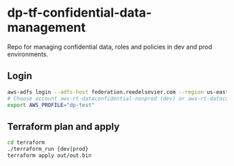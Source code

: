 # dp-tf-confidential-data-management

Repo for managing confidential data, roles
and policies in dev and prod environments.

## Login

```bash
aws-adfs login --adfs-host federation.reedelsevier.com --region us-east-2 --role-arn  assumed-role/ADFS-Developer/{USERNAME}@science.regn.net --session-duration 14400 --profile dp-dev
# Choose account aws-rt-dataconfidential-nonprod (dev) or aws-rt-dataconfidential-prod (prod)
export AWS_PROFILE="dp-test"
```

## Terraform plan and apply

```bash
cd terraform
./terraform_run {dev|prod}
terraform apply out/out.bin
```